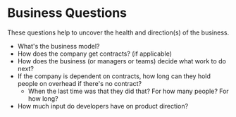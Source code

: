 # Business Questions

These questions help to uncover the health and direction(s) of the business.

*  What's the business model?
*  How does the company get contracts? (if applicable)
*  How does the business (or managers or teams) decide what work to do next?
*  If the company is dependent on contracts, how long can they hold people on overhead if there's no contract?
    * When the last time was that they did that?  For how many people?  For how long?
*  How much input do developers have on product direction?
